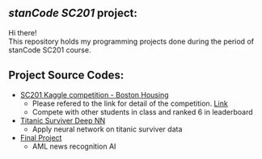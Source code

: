 ## *stanCode SC201* project:
Hi there!\
This repository holds my programming projects done during the period of stanCode SC201 course.

## Project Source Codes:
* [SC201 Kaggle competition - Boston Housing](https://github.com/samfang9527/SC201/blob/main/BostonHousingForGitHub_20220114.zip)
  * Please refered to the link for detail of the competition. [Link](https://www.kaggle.com/c/sc201-may-2021/overview)
  * Compete with other students in class and ranked 6 in leaderboard
* [Titanic Surviver Deep NN](https://github.com/samfang9527/SC201/blob/main/TitanicNNForGitHub_20220114.zip)
  * Apply neural network on titanic surviver data
* [Final Project](https://colab.research.google.com/drive/1MsKGjWLWpTYMNQUOS56wM51D1jCuF5Mm?authuser=1)
  * AML news recognition AI
